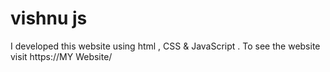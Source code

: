 # vishnu js
I developed this website using html , CSS &amp; JavaScript . To see the website visit https://MY Website/
